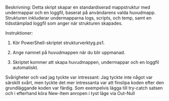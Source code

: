 Beskrivning:
Detta skript skapar en standardiserad mappstruktur med undermappar och en loggfil, baserat på användarens valda huvudmapp. Strukturen inkluderar undermapparna logs, scripts, och temp, samt en tidsstämplad loggfil som anger när strukturen skapades.

Instruktioner:
1. Kör PowerShell-skriptet strukturverktyg.ps1.

2. Ange namnet på huvudmappen när du blir uppmanad.

3. Skriptet kommer att skapa huvudmappen, undermappar och en loggfil automatiskt.

Svårigheter och vad jag tyckte var intressant:
Jag tyckte inte något var särskilt svårt, men tyckte det mer intressanta var att finslipa koden efter den grundläggande koden var färdig. Som exempelvis lägga till try-catch satsen och i efterhand köra New-Item anropen i tyst läge via Out-Null 
